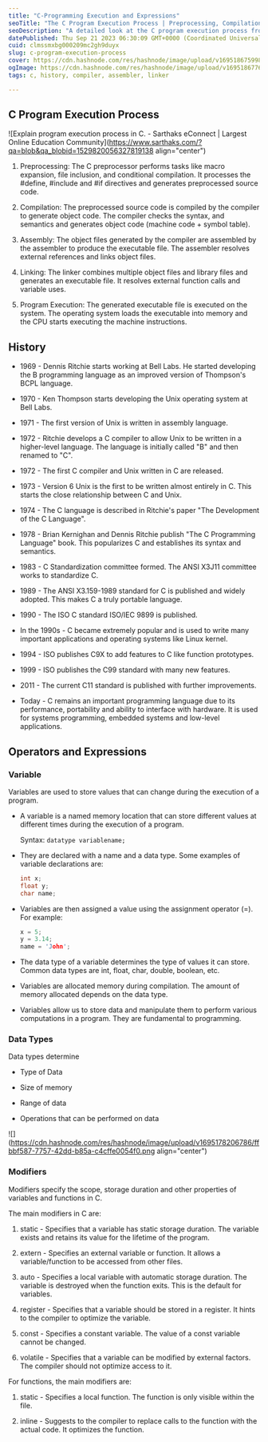 ```yaml
---
title: "C-Programming Execution and Expressions"
seoTitle: "The C Program Execution Process | Preprocessing, Compilation, Assembly"
seoDescription: "A detailed look at the C program execution process from preprocessing to program execution. Learn about the roles of the preprocessor, compiler, ..."
datePublished: Thu Sep 21 2023 06:30:09 GMT+0000 (Coordinated Universal Time)
cuid: clmssmxbg000209mc2gh9duyx
slug: c-program-execution-process
cover: https://cdn.hashnode.com/res/hashnode/image/upload/v1695186759985/cc47420b-84b6-4392-8765-4cb789f41196.png
ogImage: https://cdn.hashnode.com/res/hashnode/image/upload/v1695186776627/2ef407e3-19f0-47cc-b8af-65d72e4fc0e4.png
tags: c, history, compiler, assembler, linker

---
```


## C Program Execution Process

![Explain program execution process in C. - Sarthaks eConnect | Largest  Online Education Community](https://www.sarthaks.com/?qa=blob&qa_blobid=1529820056327819138 align="center")

1. Preprocessing: The C preprocessor performs tasks like macro expansion, file inclusion, and conditional compilation. It processes the #define, #include and #if directives and generates preprocessed source code.
    
2. Compilation: The preprocessed source code is compiled by the compiler to generate object code. The compiler checks the syntax, and semantics and generates object code (machine code + symbol table).
    
3. Assembly: The object files generated by the compiler are assembled by the assembler to produce the executable file. The assembler resolves external references and links object files.
    
4. Linking: The linker combines multiple object files and library files and generates an executable file. It resolves external function calls and variable uses.
    
5. Program Execution: The generated executable file is executed on the system. The operating system loads the executable into memory and the CPU starts executing the machine instructions.
    

## History

* 1969 - Dennis Ritchie starts working at Bell Labs. He started developing the B programming language as an improved version of Thompson's BCPL language.
    
* 1970 - Ken Thompson starts developing the Unix operating system at Bell Labs.
    
* 1971 - The first version of Unix is written in assembly language.
    
* 1972 - Ritchie develops a C compiler to allow Unix to be written in a higher-level language. The language is initially called "B" and then renamed to "C".
    
* 1972 - The first C compiler and Unix written in C are released.
    
* 1973 - Version 6 Unix is the first to be written almost entirely in C. This starts the close relationship between C and Unix.
    
* 1974 - The C language is described in Ritchie's paper "The Development of the C Language".
    
* 1978 - Brian Kernighan and Dennis Ritchie publish "The C Programming Language" book. This popularizes C and establishes its syntax and semantics.
    
* 1983 - C Standardization committee formed. The ANSI X3J11 committee works to standardize C.
    
* 1989 - The ANSI X3.159-1989 standard for C is published and widely adopted. This makes C a truly portable language.
    
* 1990 - The ISO C standard ISO/IEC 9899 is published.
    
* In the 1990s - C became extremely popular and is used to write many important applications and operating systems like Linux kernel.
    
* 1994 - ISO publishes C9X to add features to C like function prototypes.
    
* 1999 - ISO publishes the C99 standard with many new features.
    
* 2011 - The current C11 standard is published with further improvements.
    
* Today - C remains an important programming language due to its performance, portability and ability to interface with hardware. It is used for systems programming, embedded systems and low-level applications.
    

## Operators and Expressions

### Variable

Variables are used to store values that can change during the execution of a program.

* A variable is a named memory location that can store different values at different times during the execution of a program.
    
    Syntax: `datatype variablename;`
    
* They are declared with a name and a data type. Some examples of variable declarations are:
    
    ```c
    int x;  
    float y;
    char name;
    ```
    
* Variables are then assigned a value using the assignment operator (=). For example:
    
    ```c
    x = 5;  
    y = 3.14;
    name = 'John';
    ```
    
* The data type of a variable determines the type of values it can store. Common data types are int, float, char, double, boolean, etc.
    
* Variables are allocated memory during compilation. The amount of memory allocated depends on the data type.
    
* Variables allow us to store data and manipulate them to perform various computations in a program. They are fundamental to programming.
    

### Data Types

Data types determine

* Type of Data
    
* Size of memory
    
* Range of data
    
* Operations that can be performed on data
    

![](https://cdn.hashnode.com/res/hashnode/image/upload/v1695178206786/ffbbf587-7757-42dd-b85a-c4cffe0054f0.png align="center")

### Modifiers

Modifiers specify the scope, storage duration and other properties of variables and functions in C.

The main modifiers in C are:

1. static - Specifies that a variable has static storage duration. The variable exists and retains its value for the lifetime of the program.
    
2. extern - Specifies an external variable or function. It allows a variable/function to be accessed from other files.
    
3. auto - Specifies a local variable with automatic storage duration. The variable is destroyed when the function exits. This is the default for variables.
    
4. register - Specifies that a variable should be stored in a register. It hints to the compiler to optimize the variable.
    
5. const - Specifies a constant variable. The value of a const variable cannot be changed.
    
6. volatile - Specifies that a variable can be modified by external factors. The compiler should not optimize access to it.
    

For functions, the main modifiers are:

1. static - Specifies a local function. The function is only visible within the file.
    
2. inline - Suggests to the compiler to replace calls to the function with the actual code. It optimizes the function.